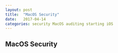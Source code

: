 ```yaml
---
layout: post
title:  "MacOS Security"
date:   2017-04-14
categories: security MacOS auditing starting iOS
---
```


MacOS Security
---------------
